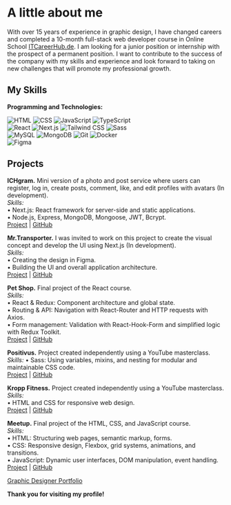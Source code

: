 # A little about me 

With over 15 years of experience in graphic design, I have changed careers and completed a 10-month full-stack web developer course in Online School [ITCareerHub.de](https://itcareerhub.de/). I am looking for a junior position or internship with the prospect of a permanent position. I want to contribute to the success of the company with my skills and experience and look forward to taking on new challenges that will promote my professional growth. 

## My Skills  
**Programming and Technologies:**

![HTML](https://img.shields.io/badge/-HTML5-E34F26?style=flat-square&logo=html5&logoColor=white)  ![CSS](https://img.shields.io/badge/-CSS3-1572B6?style=flat-square&logo=css3&logoColor=white)  ![JavaScript](https://img.shields.io/badge/-JavaScript-F7DF1E?style=flat-square&logo=javascript&logoColor=black)  ![TypeScript](https://img.shields.io/badge/-TypeScript-3178C6?style=flat-square&logo=typescript&logoColor=white)  
![React](https://img.shields.io/badge/-React-61DAFB?style=flat-square&logo=react&logoColor=black)  ![Next.js](https://img.shields.io/badge/-Next.js-000000?style=flat-square&logo=nextdotjs&logoColor=white)  ![Tailwind CSS](https://img.shields.io/badge/-TailwindCSS-06B6D4?style=flat-square&logo=tailwindcss&logoColor=white)  ![Sass](https://img.shields.io/badge/-Sass-CC6699?style=flat-square&logo=sass&logoColor=white)  
![MySQL](https://img.shields.io/badge/-MySQL-4479A1?style=flat-square&logo=mysql&logoColor=white)  ![MongoDB](https://img.shields.io/badge/-MongoDB-47A248?style=flat-square&logo=mongodb&logoColor=white)  ![Git](https://img.shields.io/badge/-Git-F05032?style=flat-square&logo=git&logoColor=white)  ![Docker](https://img.shields.io/badge/-Docker-2496ED?style=flat-square&logo=docker&logoColor=white)  
![Figma](https://img.shields.io/badge/-Figma-F24E1E?style=flat-square&logo=figma&logoColor=white)  

## Projects  

**ICHgram.** Mini version of a photo and post service where users can register, log in, create posts, comment, like, and edit profiles with avatars (In development).  
*Skills:*  
• Next.js: React framework for server-side and static applications.  
• Node.js, Express, MongoDB, Mongoose, JWT, Bcrypt.  
[Project](https://github.com/d-arefyev/NodeJS-TS-Social) | [GitHub](https://github.com/d-arefyev/NodeJS-TS-Social)  

**Mr.Transporter.** I was invited to work on this project to create the visual concept and develop the UI using Next.js (In development).  
*Skills:*  
• Creating the design in Figma.  
• Building the UI and overall application architecture.  
[Project](https://mr-transporter-app.vercel.app/) | [GitHub](https://github.com/d-arefyev/mr-transporter-app)  

**Pet Shop.** Final project of the React course.  
*Skills:*  
• React & Redux: Component architecture and global state.  
• Routing & API: Navigation with React-Router and HTTP requests with Axios.  
• Form management: Validation with React-Hook-Form and simplified logic with Redux Toolkit.  
[Project](https://my-portfolio-pet-shop.vercel.app/) | [GitHub](https://github.com/d-arefyev/React-Final-Project/tree/main/Pet-Shop)  

**Positivus.** Project created independently using a YouTube masterclass.  
*Skills:* 
• Sass: Using variables, mixins, and nesting for modular and maintainable CSS code.  
[Project](https://my-portfolio-positivus.vercel.app/) | [GitHub](https://github.com/d-arefyev/my-portfolio/tree/main/positivus)  

**Kropp Fitness.** Project created independently using a YouTube masterclass.  
*Skills:*  
• HTML and CSS for responsive web design.  
[Project](https://my-portfolio-kropp-fitness.vercel.app/) | [GitHub](https://github.com/d-arefyev/my-portfolio/tree/main/kropp-fitness)  

**Meetup.** Final project of the HTML, CSS, and JavaScript course.  
*Skills:*  
• HTML: Structuring web pages, semantic markup, forms.  
• CSS: Responsive design, Flexbox, grid systems, animations, and transitions.  
• JavaScript: Dynamic user interfaces, DOM manipulation, event handling.  
[Project](https://my-portfolio-meetup.vercel.app/) | [GitHub](https://github.com/d-arefyev/my-portfolio/tree/main/meetup)  

[Graphic Designer Portfolio](https://drive.google.com/file/d/1ITiprqW6QslzVLYNF4HDiJnMw8fstfJg/view?usp=drive_link)  


**Thank you for visiting my profile!**
